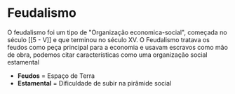 # Feudalismo

O feudalismo foi um tipo de "Organização economica-social", começada no século [[5 - V]] e que terminou no século XV. O Feudalismo tratava os feudos como peça principal para a economia e usavam escravos como mão de obra, podemos citar características como uma organização social estamental

* **Feudos** = Espaço de Terra 
* **Estamental** = Dificuldade de subir na pirâmide social
